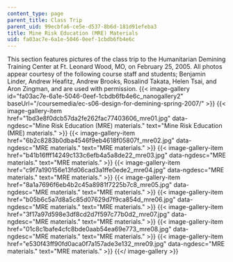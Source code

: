 ```yaml
---
content_type: page
parent_title: Class Trip
parent_uid: 99ecbfa6-ce5e-d537-8b6d-181d91efeba3
title: Mine Risk Education (MRE) Materials
uid: fa03ac7e-6a1e-5046-0eef-1cbdb6fb4e6c
---
```


This section features pictures of the class trip to the Humanitarian Demining Training Center at Ft. Leonard Wood, MO, on February 25, 2005. All photos appear courtesy of the following course staff and students; Benjamin Linder, Andrew Heafitz, Andrew Brooks, Rosalind Takata, Helen Tsai, and Aron Zingman, and are used with permission.
{{< image-gallery id="fa03ac7e-6a1e-5046-0eef-1cbdb6fb4e6c_nanogallery2" baseUrl="/coursemedia/ec-s06-design-for-demining-spring-2007/" >}}
{{< image-gallery-item href="1bd3e8f0dcb57da2fe262fac77403606_mre01.jpg" data-ngdesc="Mine Risk Education (MRE) materials." text="Mine Risk Education (MRE) materials." >}}
{{< image-gallery-item href="6b2c8283b0dba4546f9eb4618f05807f_mre02.jpg" data-ngdesc="MRE materials." text="MRE materials." >}}
{{< image-gallery-item href="b41b16fff14249c133c6efb4a5a8de22_mre03.jpg" data-ngdesc="MRE materials." text="MRE materials." >}}
{{< image-gallery-item href="c9f7a190156e13fd06cad3a1ffe0ede2_mre04.jpg" data-ngdesc="MRE materials." text="MRE materials." >}}
{{< image-gallery-item href="8a1a7696f6eb4b2c45a8981f7225b7c8_mre05.jpg" data-ngdesc="MRE materials." text="MRE materials." >}}
{{< image-gallery-item href="b05b6c5a7d8a5c85d07629d7f9ca854d_mre06.jpg" data-ngdesc="MRE materials." text="MRE materials." >}}
{{< image-gallery-item href="3f17a97d598e3df8cd2d7f597c77b0d2_mre07.jpg" data-ngdesc="MRE materials." text="MRE materials." >}}
{{< image-gallery-item href="01c8c1bafe4cfc8bde0aab54ea69e773_mre08.jpg" data-ngdesc="MRE materials." text="MRE materials." >}}
{{< image-gallery-item href="e530f43ff90fd0aca0f7a157ade3e132_mre09.jpg" data-ngdesc="MRE materials." text="MRE materials." >}}
{{</ image-gallery >}}